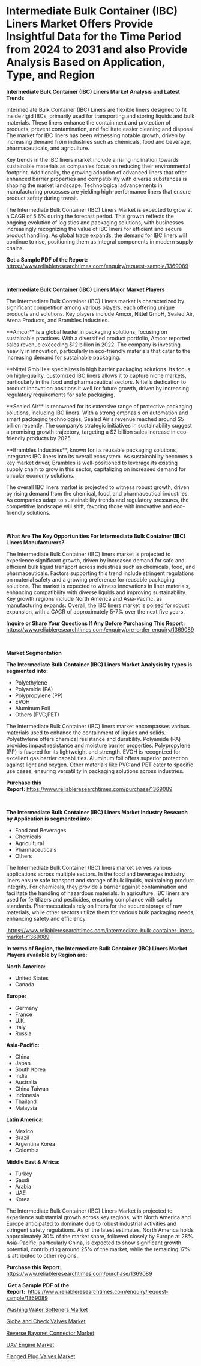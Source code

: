 <p><h1>Intermediate Bulk Container (IBC) Liners Market Offers Provide Insightful Data for the Time Period from 2024 to 2031 and also Provide Analysis Based on Application, Type, and Region</h1></p><p><strong>Intermediate Bulk Container (IBC) Liners Market Analysis and Latest Trends</strong></p>
<p><p>Intermediate Bulk Container (IBC) Liners are flexible liners designed to fit inside rigid IBCs, primarily used for transporting and storing liquids and bulk materials. These liners enhance the containment and protection of products, prevent contamination, and facilitate easier cleaning and disposal. The market for IBC liners has been witnessing notable growth, driven by increasing demand from industries such as chemicals, food and beverage, pharmaceuticals, and agriculture.</p><p>Key trends in the IBC liners market include a rising inclination towards sustainable materials as companies focus on reducing their environmental footprint. Additionally, the growing adoption of advanced liners that offer enhanced barrier properties and compatibility with diverse substances is shaping the market landscape. Technological advancements in manufacturing processes are yielding high-performance liners that ensure product safety during transit.</p><p>The Intermediate Bulk Container (IBC) Liners Market is expected to grow at a CAGR of 5.6% during the forecast period. This growth reflects the ongoing evolution of logistics and packaging solutions, with businesses increasingly recognizing the value of IBC liners for efficient and secure product handling. As global trade expands, the demand for IBC liners will continue to rise, positioning them as integral components in modern supply chains.</p></p>
<p><strong>Get a Sample PDF of the Report:&nbsp;</strong> <a href="https://www.reliableresearchtimes.com/enquiry/request-sample/1369089?utm_campaign=1625&utm_medium=2&utm_source=Github&utm_content=ia&utm_term=18102024&utm_id=intermediate-bulk-container-ibc-liners">https://www.reliableresearchtimes.com/enquiry/request-sample/1369089</a></p>
<p>&nbsp;</p>
<p><strong>Intermediate Bulk Container (IBC) Liners Major Market Players</strong></p>
<p><p>The Intermediate Bulk Container (IBC) Liners market is characterized by significant competition among various players, each offering unique products and solutions. Key players include Amcor, Nittel GmbH, Sealed Air, Arena Products, and Brambles Industries.</p><p>**Amcor** is a global leader in packaging solutions, focusing on sustainable practices. With a diversified product portfolio, Amcor reported sales revenue exceeding $12 billion in 2022. The company is investing heavily in innovation, particularly in eco-friendly materials that cater to the increasing demand for sustainable packaging.</p><p>**Nittel GmbH** specializes in high barrier packaging solutions. Its focus on high-quality, customized IBC liners allows it to capture niche markets, particularly in the food and pharmaceutical sectors. Nittel’s dedication to product innovation positions it well for future growth, driven by increasing regulatory requirements for safe packaging.</p><p>**Sealed Air** is renowned for its extensive range of protective packaging solutions, including IBC liners. With a strong emphasis on automation and smart packaging technologies, Sealed Air's revenue reached around $5 billion recently. The company’s strategic initiatives in sustainability suggest a promising growth trajectory, targeting a $2 billion sales increase in eco-friendly products by 2025.</p><p>**Brambles Industries**, known for its reusable packaging solutions, integrates IBC liners into its overall ecosystem. As sustainability becomes a key market driver, Brambles is well-positioned to leverage its existing supply chain to grow in this sector, capitalizing on increased demand for circular economy solutions.</p><p>The overall IBC liners market is projected to witness robust growth, driven by rising demand from the chemical, food, and pharmaceutical industries. As companies adapt to sustainability trends and regulatory pressures, the competitive landscape will shift, favoring those with innovative and eco-friendly solutions.</p></p>
<p>&nbsp;</p>
<p><strong>What Are The Key Opportunities For Intermediate Bulk Container (IBC) Liners Manufacturers?</strong></p>
<p><p>The Intermediate Bulk Container (IBC) liners market is projected to experience significant growth, driven by increased demand for safe and efficient bulk liquid transport across industries such as chemicals, food, and pharmaceuticals. Factors supporting this trend include stringent regulations on material safety and a growing preference for reusable packaging solutions. The market is expected to witness innovations in liner materials, enhancing compatibility with diverse liquids and improving sustainability. Key growth regions include North America and Asia-Pacific, as manufacturing expands. Overall, the IBC liners market is poised for robust expansion, with a CAGR of approximately 5-7% over the next five years.</p></p>
<p><strong>Inquire or Share Your Questions If Any Before Purchasing This Report:</strong> <a href="https://www.reliableresearchtimes.com/enquiry/pre-order-enquiry/1369089?utm_campaign=1625&utm_medium=2&utm_source=Github&utm_content=ia&utm_term=18102024&utm_id=intermediate-bulk-container-ibc-liners">https://www.reliableresearchtimes.com/enquiry/pre-order-enquiry/1369089</a></p>
<p>&nbsp;</p>
<p><strong>Market Segmentation</strong></p>
<p><strong>The Intermediate Bulk Container (IBC) Liners Market Analysis by types is segmented into:</strong></p>
<p><ul><li>Polyethylene</li><li>Polyamide (PA)</li><li>Polypropylene (PP)</li><li>EVOH</li><li>Aluminum Foil</li><li>Others (PVC,PET)</li></ul></p>
<p><p>The Intermediate Bulk Container (IBC) liners market encompasses various materials used to enhance the containment of liquids and solids. Polyethylene offers chemical resistance and durability. Polyamide (PA) provides impact resistance and moisture barrier properties. Polypropylene (PP) is favored for its lightweight and strength. EVOH is recognized for excellent gas barrier capabilities. Aluminum foil offers superior protection against light and oxygen. Other materials like PVC and PET cater to specific use cases, ensuring versatility in packaging solutions across industries.</p></p>
<p><strong>Purchase this Report:&nbsp;</strong><a href="https://www.reliableresearchtimes.com/purchase/1369089?utm_campaign=1625&utm_medium=2&utm_source=Github&utm_content=ia&utm_term=18102024&utm_id=intermediate-bulk-container-ibc-liners">https://www.reliableresearchtimes.com/purchase/1369089</a></p>
<p>&nbsp;</p>
<p><strong>The Intermediate Bulk Container (IBC) Liners Market Industry Research by Application is segmented into:</strong></p>
<p><ul><li>Food and Beverages</li><li>Chemicals</li><li>Agricultural</li><li>Pharmaceuticals</li><li>Others</li></ul></p>
<p><p>The Intermediate Bulk Container (IBC) liners market serves various applications across multiple sectors. In the food and beverages industry, liners ensure safe transport and storage of bulk liquids, maintaining product integrity. For chemicals, they provide a barrier against contamination and facilitate the handling of hazardous materials. In agriculture, IBC liners are used for fertilizers and pesticides, ensuring compliance with safety standards. Pharmaceuticals rely on liners for the secure storage of raw materials, while other sectors utilize them for various bulk packaging needs, enhancing safety and efficiency.</p></p>
<p><a href="https://www.reliableresearchtimes.com/intermediate-bulk-container-liners-market-r1369089?utm_campaign=1625&utm_medium=2&utm_source=Github&utm_content=ia&utm_term=18102024&utm_id=intermediate-bulk-container-ibc-liners">&nbsp;https://www.reliableresearchtimes.com/intermediate-bulk-container-liners-market-r1369089</a></p>
<p><strong>In terms of Region, the Intermediate Bulk Container (IBC) Liners Market Players available by Region are:</strong></p>
<p>
    <p> <strong> North America: </strong>
        <ul>
            <li>United States</li>
            <li>Canada</li>
        </ul>
        </p> 
    <p> <strong> Europe: </strong>
        <ul>
            <li>Germany</li>
            <li>France</li>
            <li>U.K.</li>
            <li>Italy</li>
            <li>Russia</li>
        </ul>
        </p> 
    <p> <strong> Asia-Pacific: </strong>
        <ul>
            <li>China</li>
            <li>Japan</li>
            <li>South Korea</li>
            <li>India</li>
            <li>Australia</li>
            <li>China Taiwan</li>
            <li>Indonesia</li>
            <li>Thailand</li>
            <li>Malaysia</li>
        </ul>
        </p> 
    <p> <strong> Latin America: </strong>
        <ul>
            <li>Mexico</li>
            <li>Brazil</li>
            <li>Argentina Korea</li>
            <li>Colombia</li>
        </ul>
        </p> 
    <p> <strong> Middle East & Africa: </strong>
        <ul>
            <li>Turkey</li>
            <li>Saudi</li>
            <li>Arabia</li>
            <li>UAE</li>
            <li>Korea</li>
        </ul>
    </p>
    </p>
<p><p>The Intermediate Bulk Container (IBC) Liners Market is projected to experience substantial growth across key regions, with North America and Europe anticipated to dominate due to robust industrial activities and stringent safety regulations. As of the latest estimates, North America holds approximately 30% of the market share, followed closely by Europe at 28%. Asia-Pacific, particularly China, is expected to show significant growth potential, contributing around 25% of the market, while the remaining 17% is attributed to other regions.</p></p>
<p><strong>Purchase this Report: </strong><a href="https://www.reliableresearchtimes.com/purchase/1369089?utm_campaign=1625&utm_medium=2&utm_source=Github&utm_content=ia&utm_term=18102024&utm_id=intermediate-bulk-container-ibc-liners">https://www.reliableresearchtimes.com/purchase/1369089</a></p>
<p>&nbsp;<strong>Get a Sample PDF of the Report:&nbsp;&nbsp;</strong><a href="https://www.reliableresearchtimes.com/enquiry/request-sample/1369089?utm_campaign=1625&utm_medium=2&utm_source=Github&utm_content=ia&utm_term=18102024&utm_id=intermediate-bulk-container-ibc-liners">https://www.reliableresearchtimes.com/enquiry/request-sample/1369089</a></p>
<p><strong></strong></p>
<p><p><a href="https://github.com/rahu1506/Market-Research-Report-List-6/blob/main/washing-water-softeners-market.md?utm_campaign=1625&utm_medium=2&utm_source=Github&utm_content=ia&utm_term=18102024&utm_id=intermediate-bulk-container-ibc-liners">Washing Water Softeners Market</a></p><p><a href="https://www.linkedin.com/pulse/globe-check-valves-industry-forecast-market-shifts-strategic-z3ufc?utm_campaign=1625&utm_medium=2&utm_source=Github&utm_content=ia&utm_term=18102024&utm_id=intermediate-bulk-container-ibc-liners">Globe and Check Valves Market</a></p><p><a href="https://www.linkedin.com/pulse/reverse-bayonet-connector-market-strategic-insights-product-wif6e?utm_campaign=1625&utm_medium=2&utm_source=Github&utm_content=ia&utm_term=18102024&utm_id=intermediate-bulk-container-ibc-liners">Reverse Bayonet Connector Market</a></p><p><a href="https://www.linkedin.com/pulse/uav-engine-market-size-type-gasoline-enginehybrid-engineother-74sae?utm_campaign=1625&utm_medium=2&utm_source=Github&utm_content=ia&utm_term=18102024&utm_id=intermediate-bulk-container-ibc-liners">UAV Engine Market</a></p><p><a href="https://www.linkedin.com/pulse/global-flanged-plug-valves-market-product-types-applications-9qnqc?utm_campaign=1625&utm_medium=2&utm_source=Github&utm_content=ia&utm_term=18102024&utm_id=intermediate-bulk-container-ibc-liners">Flanged Plug Valves Market</a></p></p>